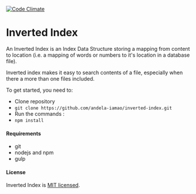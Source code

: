 [![Code Climate](https://codeclimate.com/github/andela-iamao/inverted-index/badges/gpa.svg)](https://codeclimate.com/github/andela-iamao/inverted-index) 

# Inverted Index
An Inverted Index is an Index Data Structure storing a mapping from content to location (i.e. a mapping of words or numbers to it's location in a database file).

Inverted index makes it easy to search contents of a file, especially when there a more than one files included.

To get started, you need to:
* Clone repository
 * `git clone https://github.com/andela-iamao/inverted-index.git`
* Run the commands : 
 * `npm install`
 
#### Requirements
* git
* nodejs and npm
* gulp


#### License

Inverted Index is [MIT licensed](https://github.com/andela-iamao/inverted-index/blob/feature/139563053/Automate-reloading-on-dev/License.md).

